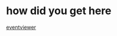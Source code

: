 # how did you get here

[eventviewer](https://heyimmodding.github.io/WwiseRor2EventsWIkiPage/Eventviewer)